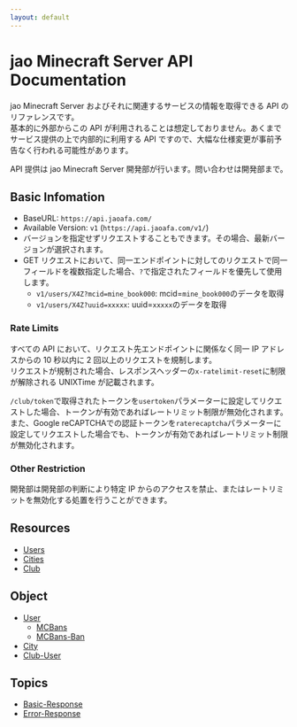 ```yaml
---
layout: default
---
```


# jao Minecraft Server API Documentation

jao Minecraft Server およびそれに関連するサービスの情報を取得できる API のリファレンスです。  
基本的に外部からこの API が利用されることは想定しておりません。あくまでサービス提供の上で内部的に利用する API ですので、大幅な仕様変更が事前予告なく行われる可能性があります。

API 提供は jao Minecraft Server 開発部が行います。問い合わせは開発部まで。

## Basic Infomation

- BaseURL: `https://api.jaoafa.com/`
- Available Version: `v1` (`https://api.jaoafa.com/v1/`)
- バージョンを指定せずリクエストすることもできます。その場合、最新バージョンが選択されます。
- GET リクエストにおいて、同一エンドポイントに対してのリクエストで同一フィールドを複数指定した場合、`?`で指定されたフィールドを優先して使用します。
  - `v1/users/X4Z?mcid=mine_book000`: mcid=`mine_book000`のデータを取得
  - `v1/users/X4Z?uuid=xxxxx`: uuid=`xxxxx`のデータを取得

### Rate Limits

すべての API において、リクエスト先エンドポイントに関係なく同一 IP アドレスからの 10 秒以内に 2 回以上のリクエストを規制します。  
リクエストが規制された場合、レスポンスヘッダーの`x-ratelimit-reset`に制限が解除される UNIXTime が記載されます。

`/club/token`で取得されたトークンを`usertoken`パラメーターに設定してリクエストした場合、トークンが有効であればレートリミット制限が無効化されます。  
また、Google reCAPTCHAでの認証トークンを`raterecaptcha`パラメーターに設定してリクエストした場合でも、トークンが有効であればレートリミット制限が無効化されます。

### Other Restriction

開発部は開発部の判断により特定 IP からのアクセスを禁止、またはレートリミットを無効化する処置を行うことができます。

## Resources

- [Users](/api-docs/resources/users)
- [Cities](/api-docs/resources/cities)
- [Club](/api-docs/resources/club)

## Object

- [User](/api-docs/object/user)
  - [MCBans](/api-docs/object/user-mcbans)
  - [MCBans-Ban](/api-docs/object/user-mcbans-ban)
- [City](/api-docs/object/city)
- [Club-User](/api-docs/object/club-user)

## Topics

- [Basic-Response](/api-docs/topics/basic-response)
- [Error-Response](/api-docs/topics/error-response)
